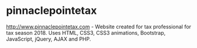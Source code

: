 # pinnaclepointetax
http://www.pinnaclepointetax.com - Website created for tax professional for tax season 2018. Uses HTML, CSS3, CSS3 animations, Bootstrap, JavaScript, jQuery, AJAX and PHP.
